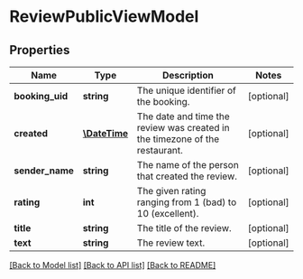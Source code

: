 # ReviewPublicViewModel

## Properties
Name | Type | Description | Notes
------------ | ------------- | ------------- | -------------
**booking_uid** | **string** | The unique identifier of the booking. | [optional] 
**created** | [**\DateTime**](\DateTime.md) | The date and time the review was created in the timezone of the restaurant. | [optional] 
**sender_name** | **string** | The name of the person that created the review. | [optional] 
**rating** | **int** | The given rating ranging from 1 (bad) to 10 (excellent). | [optional] 
**title** | **string** | The title of the review. | [optional] 
**text** | **string** | The review text. | [optional] 

[[Back to Model list]](../../README.md#documentation-for-models) [[Back to API list]](../../README.md#documentation-for-api-endpoints) [[Back to README]](../../README.md)

